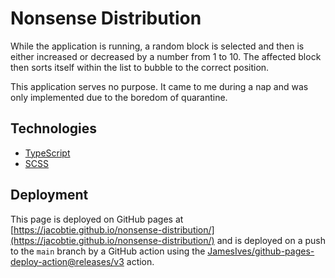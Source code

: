 # Nonsense Distribution

While the application is running, a random block is selected and then is either increased or decreased by a number from 1 to 10. The affected block then sorts itself within the list to bubble to the correct position. 

This application serves no purpose. It came to me during a nap and was only implemented due to the boredom of quarantine. 

## Technologies

* [TypeScript](https://www.typescriptlang.org/)
* [SCSS](https://sass-lang.com/)

## Deployment

This page is deployed on GitHub pages at [https://jacobtie.github.io/nonsense-distribution/](https://jacobtie.github.io/nonsense-distribution/) and is deployed on a push to the `main` branch by a GitHub action using the [JamesIves/github-pages-deploy-action@releases/v3](https://github.com/JamesIves/github-pages-deploy-action) action. 
